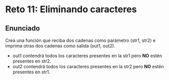 # Reto 11: Eliminando caracteres

## Enunciado

Crea una función que reciba dos cadenas como parámetro (str1, str2) e imprima otras dos cadenas como salida (out1, out2).

- out1 contendrá todos los caracteres presentes en la str1 pero **NO** estén presentes en str2.
- out2 contendrá todos los caracteres presentes en la str2 pero **NO** estén presentes en str1.
